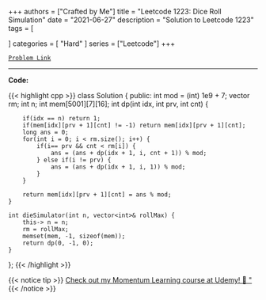 
+++
authors = ["Crafted by Me"]
title = "Leetcode 1223: Dice Roll Simulation"
date = "2021-06-27"
description = "Solution to Leetcode 1223"
tags = [
    
]
categories = [
    "Hard"
]
series = ["Leetcode"]
+++



[`Problem Link`](https://leetcode.com/problems/dice-roll-simulation/description/)

---



**Code:**

{{< highlight cpp >}}
class Solution {
public:
    int mod = (int) 1e9 + 7;
    vector<int> rm;
    int n;
    int mem[5001][7][16];
    int dp(int idx, int prv, int cnt) {
        
        if(idx == n) return 1;
        if(mem[idx][prv + 1][cnt] != -1) return mem[idx][prv + 1][cnt];
        long ans = 0;
        for(int i = 0; i < rm.size(); i++) {
            if(i== prv && cnt < rm[i]) {
                ans = (ans + dp(idx + 1, i, cnt + 1)) % mod;
            } else if(i != prv) {
                ans = (ans + dp(idx + 1, i, 1)) % mod;                
            }
        }

        return mem[idx][prv + 1][cnt] = ans % mod;
    }
    
    int dieSimulator(int n, vector<int>& rollMax) {
        this-> n = n;
        rm = rollMax;
        memset(mem, -1, sizeof(mem));
        return dp(0, -1, 0);
    }
};
{{< /highlight >}}



{{< notice tip >}}
[Check out my Momentum Learning course at Udemy! 🚀 "](https://www.udemy.com/course/blind-75-the-data-structures-and-algorithms-essentials/)
{{< /notice >}}

